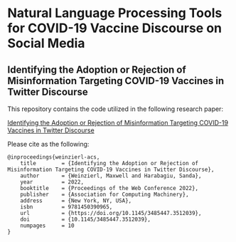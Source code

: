 # Natural Language Processing Tools for COVID-19 Vaccine Discourse on Social Media

## Identifying the Adoption or Rejection of Misinformation Targeting COVID-19 Vaccines in Twitter Discourse

This repository contains the code utilized in the following research paper:

[Identifying the Adoption or Rejection of Misinformation Targeting COVID-19 Vaccines in Twitter Discourse](https://doi.org/10.1145/3485447.3512039)

Please cite as the following:
```
@inproceedings{weinzierl-acs,
	title        = {Identifying the Adoption or Rejection of Misinformation Targeting COVID-19 Vaccines in Twitter Discourse},
	author       = {Weinzierl, Maxwell and Harabagiu, Sanda},
	year         = 2022,
	booktitle    = {Proceedings of the Web Conference 2022},
	publisher    = {Association for Computing Machinery},
	address      = {New York, NY, USA},
	isbn         = 9781450390965,
	url          = {https://doi.org/10.1145/3485447.3512039},
	doi			 = {10.1145/3485447.3512039},
	numpages     = 10
}
```
